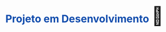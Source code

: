 <h1 align="center">
<span style="color: #114dad;">Projeto em Desenvolvimento</span>
<span style='font-size: 50px;'>&#128295;</span>
</h1>
